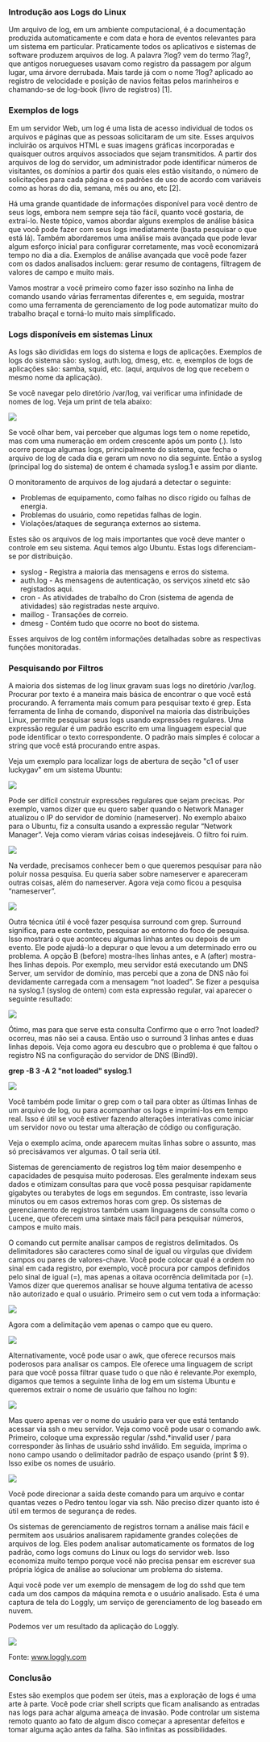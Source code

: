 ### Introdução aos Logs do Linux

Um arquivo de log, em um ambiente computacional, é a documentação produzida automaticamente e com data e hora de eventos relevantes para um sistema em particular. Praticamente todos os aplicativos e sistemas de software produzem arquivos de log. A palavra ?log? vem do termo ?lag?, que antigos noruegueses usavam como registro da passagem por algum lugar, uma árvore derrubada. Mais tarde já com o nome ?log? aplicado ao registro de velocidade e posição de navios feitas pelos marinheiros e chamando-se de log-book (livro de registros) [1].

### Exemplos de logs

Em um servidor Web, um log é uma lista de acesso individual de todos os arquivos e páginas que as pessoas solicitaram de um site. Esses arquivos incluirão os arquivos HTML e suas imagens gráficas incorporadas e quaisquer outros arquivos associados que sejam transmitidos. A partir dos arquivos de log do servidor, um administrador pode identificar números de visitantes, os domínios a partir dos quais eles estão visitando, o número de solicitações para cada página e os padrões de uso de acordo com variáveis como as horas do dia, semana, mês ou ano, etc [2].

Há uma grande quantidade de informações disponível para você dentro de seus logs, embora nem sempre seja tão fácil, quanto você gostaria, de extraí-lo. Neste tópico, vamos abordar alguns exemplos de análise básica que você pode fazer com seus logs imediatamente (basta pesquisar o que está lá). Também abordaremos uma análise mais avançada que pode levar algum esforço inicial para configurar corretamente, mas você economizará tempo no dia a dia. Exemplos de análise avançada que você pode fazer com os dados analisados incluem: gerar resumo de contagens, filtragem de valores de campo e muito mais.

Vamos mostrar a você primeiro como fazer isso sozinho na linha de comando usando várias ferramentas diferentes e, em seguida, mostrar como uma ferramenta de gerenciamento de log pode automatizar muito do trabalho braçal e torná-lo muito mais simplificado.

### Logs disponíveis em sistemas Linux

As logs são divididas em logs do sistema e logs de aplicações. Exemplos de logs do sistema são: syslog, auth.log, dmesg, etc. e, exemplos de logs de aplicações são: samba, squid, etc. (aqui, arquivos de log que recebem o mesmo nome da aplicação).

Se você navegar pelo diretório /var/log, vai verificar uma infinidade de nomes de log. Veja um print de tela abaixo:

[![](https://img.uninove.br/static/0/0/0/0/0/0/0/8/3/9/0/839018/36545.png)](https://img.uninove.br/static/0/0/0/0/0/0/0/8/3/9/0/839018/36545.png)

Se você olhar bem, vai perceber que algumas logs tem o nome repetido, mas com uma numeração em ordem crescente após um ponto (.). Isto ocorre porque algumas logs, principalmente do sistema, que fecha o arquivo de log de cada dia e geram um novo no dia seguinte. Então a syslog (principal log do sistema) de ontem é chamada syslog.1 e assim por diante.

O monitoramento de arquivos de log ajudará a detectar o seguinte:

- Problemas de equipamento, como falhas no disco rígido ou falhas de energia.
- Problemas do usuário, como repetidas falhas de login.
- Violações/ataques de segurança externos ao sistema.

Estes são os arquivos de log mais importantes que você deve manter o controle em seu sistema. Aqui temos algo Ubuntu. Estas logs diferenciam-se por distribuição.

- syslog - Registra a maioria das mensagens e erros do sistema.
- auth.log - As mensagens de autenticação, os serviços xinetd etc são registados aqui.
- cron - As atividades de trabalho do Cron (sistema de agenda de atividades) são registradas neste arquivo.
- maillog - Transações de correio.
- dmesg - Contém tudo que ocorre no boot do sistema.

Esses arquivos de log contêm informações detalhadas sobre as respectivas funções monitoradas.

### Pesquisando por Filtros

A maioria dos sistemas de log linux gravam suas logs no diretório /var/log. Procurar por texto é a maneira mais básica de encontrar o que você está procurando. A ferramenta mais comum para pesquisar texto é grep. Esta ferramenta de linha de comando, disponível na maioria das distribuições Linux, permite pesquisar seus logs usando expressões regulares. Uma expressão regular é um padrão escrito em uma linguagem especial que pode identificar o texto correspondente. O padrão mais simples é colocar a string que você está procurando entre aspas.

Veja um exemplo para localizar logs de abertura de seção "c1 of user luckygav" em um sistema Ubuntu:

[![](https://img.uninove.br/static/0/0/0/0/0/0/0/8/3/9/0/839019/36546.png)](https://img.uninove.br/static/0/0/0/0/0/0/0/8/3/9/0/839019/36546.png)

Pode ser difícil construir expressões regulares que sejam precisas. Por exemplo, vamos dizer que eu quero saber quando o Network Manager atualizou o IP do servidor de domínio (nameserver). No exemplo abaixo para o Ubuntu, fiz a consulta usando a expressão regular “Network Manager”. Veja como vieram várias coisas indesejáveis. O filtro foi ruim.

[![](https://img.uninove.br/static/0/0/0/0/0/0/0/8/3/9/0/839021/36547.png)](https://img.uninove.br/static/0/0/0/0/0/0/0/8/3/9/0/839021/36547.png)

Na verdade, precisamos conhecer bem o que queremos pesquisar para não poluir nossa pesquisa. Eu queria saber sobre nameserver e apareceram outras coisas, além do nameserver. Agora veja como ficou a pesquisa “nameserver”.

[![](https://img.uninove.br/static/0/0/0/0/0/0/0/8/3/9/0/839022/36585.png)](https://img.uninove.br/static/0/0/0/0/0/0/0/8/3/9/0/839022/36585.png)

Outra técnica útil é você fazer pesquisa surround com grep. Surround significa, para este contexto, pesquisar ao entorno do foco de pesquisa. Isso mostrará o que aconteceu algumas linhas antes ou depois de um evento. Ele pode ajudá-lo a depurar o que levou a um determinado erro ou problema. A opção B (before) mostra-lhes linhas antes, e A (after) mostra-lhes linhas depois. Por exemplo, meu servidor está executando um DNS Server, um servidor de domínio, mas percebi que a zona de DNS não foi devidamente carregada com a mensagem “not loaded”. Se fizer a pesquisa na syslog.1 (syslog de ontem) com esta expressão regular, vai aparecer o seguinte resultado:

[![](https://img.uninove.br/static/0/0/0/0/0/0/0/8/3/9/0/839025/36587.png)](https://img.uninove.br/static/0/0/0/0/0/0/0/8/3/9/0/839025/36587.png)

Ótimo, mas para que serve esta consulta Confirmo que o erro ?not loaded? ocorreu, mas não sei a causa. Então uso o surround 3 linhas antes e duas linhas depois. Veja como agora eu descubro que o problema é que faltou o registro NS na configuração do servidor de DNS (Bind9).

**grep -B 3 -A 2 "not loaded" syslog.1**

[![](https://img.uninove.br/static/0/0/0/0/0/0/0/8/3/9/0/839028/36588.png)](https://img.uninove.br/static/0/0/0/0/0/0/0/8/3/9/0/839028/36588.png)

Você também pode limitar o grep com o tail para obter as últimas linhas de um arquivo de log, ou para acompanhar os logs e imprimi-los em tempo real. Isso é útil se você estiver fazendo alterações interativas como iniciar um servidor novo ou testar uma alteração de código ou configuração.

Veja o exemplo acima, onde aparecem muitas linhas sobre o assunto, mas só precisávamos ver algumas. O tail seria útil.

Sistemas de gerenciamento de registros log têm maior desempenho e capacidades de pesquisa muito poderosas. Eles geralmente indexam seus dados e otimizam consultas para que você possa pesquisar rapidamente gigabytes ou terabytes de logs em segundos. Em contraste, isso levaria minutos ou em casos extremos horas com grep. Os sistemas de gerenciamento de registros também usam linguagens de consulta como o Lucene, que oferecem uma sintaxe mais fácil para pesquisar números, campos e muito mais.

O comando cut permite analisar campos de registros delimitados. Os delimitadores são caracteres como sinal de igual ou vírgulas que dividem campos ou pares de valores-chave. Você pode colocar qual é a ordem no sinal em cada registro, por exemplo, você procura por campos definidos pelo sinal de igual (=), mas apenas a oitava ocorrência delimitada por (=). Vamos dizer que queremos analisar se houve alguma tentativa de acesso não autorizado e qual o usuário. Primeiro sem o cut vem toda a informação:

[![](https://img.uninove.br/static/0/0/0/0/0/0/0/8/3/9/0/839030/36589.png)](https://img.uninove.br/static/0/0/0/0/0/0/0/8/3/9/0/839030/36589.png)

Agora com a delimitação vem apenas o campo que eu quero.

[![](https://img.uninove.br/static/0/0/0/0/0/0/0/8/3/9/0/839031/36591.png)](https://img.uninove.br/static/0/0/0/0/0/0/0/8/3/9/0/839031/36591.png)

Alternativamente, você pode usar o awk, que oferece recursos mais poderosos para analisar os campos. Ele oferece uma linguagem de script para que você possa filtrar quase tudo o que não é relevante.Por exemplo, digamos que temos a seguinte linha de log em um sistema Ubuntu e queremos extrair o nome de usuário que falhou no login:

[![](https://img.uninove.br/static/0/0/0/0/0/0/0/8/3/9/0/839033/36592.png)](https://img.uninove.br/static/0/0/0/0/0/0/0/8/3/9/0/839033/36592.png)

Mas quero apenas ver o nome do usuário para ver que está tentando acessar via ssh o meu servidor. Veja como você pode usar o comando awk. Primeiro, coloque uma expressão regular /sshd.*invalid user / para corresponder às linhas de usuário sshd inválido. Em seguida, imprima o nono campo usando o delimitador padrão de espaço usando {print $ 9}. Isso exibe os nomes de usuário.

[![](https://img.uninove.br/static/0/0/0/0/0/0/0/8/3/9/0/839035/36594.png)](https://img.uninove.br/static/0/0/0/0/0/0/0/8/3/9/0/839035/36594.png)

Você pode direcionar a saída deste comando para um arquivo e contar quantas vezes o Pedro tentou logar via ssh. Não preciso dizer quanto isto é útil em termos de segurança de redes.

Os sistemas de gerenciamento de registros tornam a análise mais fácil e permitem aos usuários analisarem rapidamente grandes coleções de arquivos de log. Eles podem analisar automaticamente os formatos de log padrão, como logs comuns do Linux ou logs do servidor web. Isso economiza muito tempo porque você não precisa pensar em escrever sua própria lógica de análise ao solucionar um problema do sistema.

Aqui você pode ver um exemplo de mensagem de log do sshd que tem cada um dos campos da máquina remota e o usuário analisado. Esta é uma captura de tela do Loggly, um serviço de gerenciamento de log baseado em nuvem.

Podemos ver um resultado da aplicação do Loggly.

[![](https://img.uninove.br/static/0/0/0/0/0/0/0/8/3/9/0/839036/36595.png)](https://img.uninove.br/static/0/0/0/0/0/0/0/8/3/9/0/839036/36595.png)

Fonte: www.loggly.com

### Conclusão

Estes são exemplos que podem ser úteis, mas a exploração de logs é uma arte à parte. Você pode criar shell scripts que ficam analisando as entradas nas logs para achar alguma ameaça de invasão. Pode controlar um sistema remoto quanto ao fato de algum disco começar a apresentar defeitos e tomar alguma ação antes da falha. São infinitas as possibilidades.